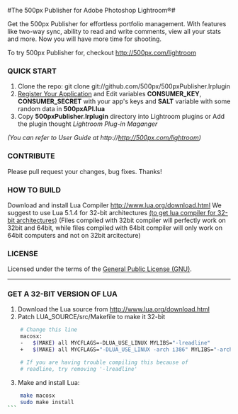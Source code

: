 #The 500px Publisher for Adobe Photoshop Lightroom®#

Get the 500px Publisher for effortless portfolio management. With features like two-way sync, ability to read and write comments, view all your stats  and more. Now you will have more time for shooting.

To try 500px Publisher for, checkout http://500px.com/lightroom



### QUICK START
1. Clone the repo: git clone git://github.com/500px/500pxPublisher.lrplugin
2. [Register Your Application](http://500px.com/settings/applications) and Edit variables **CONSUMER\_KEY**, **CONSUMER\_SECRET** with your app's keys and **SALT** variable with some random data in **500pxAPI.lua**
3. Copy **500pxPublisher.lrplugin** directory into Lightroom plugins
or Add the plugin thought *Lightroom Plug-in Maganger*

_(You can refer to User Guide at http://http://500px.com/lightroom)_


### CONTRIBUTE
Please pull request your changes, bug fixes. Thanks!



### HOW TO BUILD
Download and install Lua Compiler http://www.lua.org/download.html
We suggest to use Lua 5.1.4 for 32-bit architectures <a href="#get-a-32-bit-version-of-lua">(to get lua compiler for 32-bit architectures)</a>
(Files compiled with 32bit compiler will perfectly work on 32bit and 64bit, while files compiled with 64bit compiler will only work on 64bit computers and not on 32bit arcitecture)



### LICENSE
Licensed under the terms of the <a href="http://opensource.org/licenses/GPL-3.0">General Public License (GNU)</a>.

-----------------------

### GET A 32-BIT VERSION OF LUA
1. Download the Lua source from http://www.lua.org/download.html
2. Patch LUA_SOURCE/src/Makefile to make it 32-bit
```bash
    # Change this line
    macosx:
    -  	$(MAKE) all MYCFLAGS=-DLUA_USE_LINUX MYLIBS="-lreadline"
    + 	$(MAKE) all MYCFLAGS="-DLUA_USE_LINUX -arch i386" MYLIBS="-arch i386 -lreadline"

    # If you are having trouble compiling this because of
    # readline, try removing '-lreadline'
```

3. Make and install Lua:
````bash
    make macosx
    sudo make install
```
